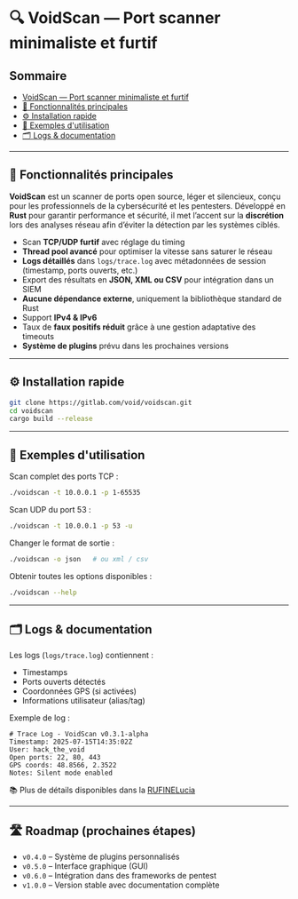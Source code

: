 # 🔍 VoidScan — Port scanner minimaliste et furtif

## Sommaire
- [VoidScan — Port scanner minimaliste et furtif](#-voidscan--port-scanner-minimaliste-et-furtif)
- [🧰 Fonctionnalités principales](#-fonctionnalités-principales)
- [⚙️ Installation rapide](#️-installation-rapide)
- [🚀 Exemples d'utilisation](#-exemples-dutilisation)
- [🗂️ Logs & documentation](#️-logs--documentation)

---

## 🧰 Fonctionnalités principales

**VoidScan** est un scanner de ports open source, léger et silencieux, conçu pour les professionnels de la cybersécurité et les pentesters. Développé en **Rust** pour garantir performance et sécurité, il met l’accent sur la **discrétion** lors des analyses réseau afin d’éviter la détection par les systèmes ciblés.

- Scan **TCP/UDP furtif** avec réglage du timing  
- **Thread pool avancé** pour optimiser la vitesse sans saturer le réseau  
- **Logs détaillés** dans `logs/trace.log` avec métadonnées de session (timestamp, ports ouverts, etc.)  
- Export des résultats en **JSON, XML ou CSV** pour intégration dans un SIEM  
- **Aucune dépendance externe**, uniquement la bibliothèque standard de Rust  
- Support **IPv4 & IPv6**  
- Taux de **faux positifs réduit** grâce à une gestion adaptative des timeouts  
- **Système de plugins** prévu dans les prochaines versions  

---

## ⚙️ Installation rapide

```bash
git clone https://gitlab.com/void/voidscan.git
cd voidscan
cargo build --release
```

---

## 🚀 Exemples d'utilisation

Scan complet des ports TCP :

```bash
./voidscan -t 10.0.0.1 -p 1-65535
```

Scan UDP du port 53 :

```bash
./voidscan -t 10.0.0.1 -p 53 -u
```

Changer le format de sortie :

```bash
./voidscan -o json   # ou xml / csv
```

Obtenir toutes les options disponibles :

```bash
./voidscan --help
```

---

## 🗂️ Logs & documentation

Les logs (`logs/trace.log`) contiennent :
- Timestamps
- Ports ouverts détectés
- Coordonnées GPS (si activées)
- Informations utilisateur (alias/tag)

Exemple de log :

```
# Trace Log - VoidScan v0.3.1-alpha
Timestamp: 2025-07-15T14:35:02Z
User: hack_the_void
Open ports: 22, 80, 443
GPS coords: 48.8566, 2.3522
Notes: Silent mode enabled
```

📚 Plus de détails disponibles dans la [RUFINELucia](https://github.com/RUFINELucia)

---

## 🛣️ Roadmap (prochaines étapes)

- `v0.4.0` – Système de plugins personnalisés  
- `v0.5.0` – Interface graphique (GUI)  
- `v0.6.0` – Intégration dans des frameworks de pentest  
- `v1.0.0` – Version stable avec documentation complète  

